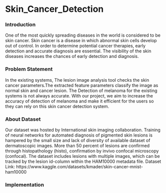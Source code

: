 # Skin_Cancer_Detection

<h3>Introduction</h3>
One of the most quickly spreading diseases in the world is considered to be skin cancer. Skin cancer is a disease in which abnormal skin cells develop out of control. In order to determine potential cancer therapies, early detection and accurate diagnosis are essential. The visibility of the skin diseases increases the chances of early detection and diagnosis.

<h3>Problem Statement</h3>
In the existing systems, The lesion image analysis tool checks the skin cancer parameters.The extracted feature parameters classify the image as normal skin and cancer lesion. The Detection of melanoma for the existing systems is not always accurate. 
With our project, we aim to increase the accuracy of detection of melanoma and make it efficient for the users so they can rely on this skin cancer detection system. 

<h3>About Dataset</h3>
Our dataset was hosted by International skin imaging collaboration. Training of neural networks for automated diagnosis of pigmented skin lesions is hampered by the small size and lack of diversity of available dataset of dermatoscopic images. More than 50 percent of lesions are confirmed through histopathology (histo), confirmation by invivo confocal microscopy (confocal). The dataset includes lesions with multiple images, which can be tracked by the lesion id-column within the HAM10000 metadata file.
Dataset Link: https://www.kaggle.com/datasets/kmader/skin-cancer-mnist-ham10000 

<h3>Implementation</h3>
